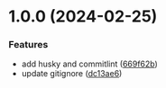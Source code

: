 # 1.0.0 (2024-02-25)


### Features

* add husky and commitlint ([669f62b](https://github.com/kuantachen/release-workshop/commit/669f62b964b25fe464b86e667183734ee76983e4))
* update gitignore ([dc13ae6](https://github.com/kuantachen/release-workshop/commit/dc13ae6e77e2deba074b795a3302fef8efccf05c))
